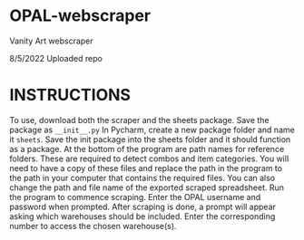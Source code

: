 # OPAL-webscraper
Vanity Art webscraper

8/5/2022 Uploaded repo

# INSTRUCTIONS
To use, download both the scraper and the sheets package. Save the package as `__init__.py`
In Pycharm, create a new package folder and name it `sheets`. Save the init package into the sheets folder and it should function as a package.
At the bottom of the program are path names for reference folders. These are required to detect combos and item categories. You will need to have a copy of these files and replace the path in the program to the path in your computer that contains the required files. You can also change the path and file name of the exported scraped spreadsheet.
Run the program to commence scraping. Enter the OPAL username and password when prompted. After scraping is done, a prompt will appear asking which warehouses should be included. Enter the corresponding number to access the chosen warehouse(s).
